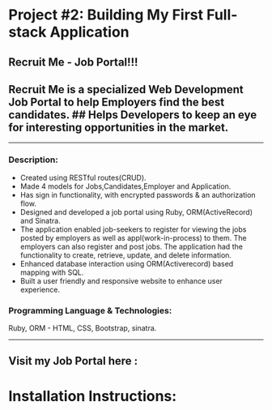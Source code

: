 # Project #2: Building My First Full-stack Application

## Recruit Me - Job Portal!!!

## Recruit Me is a specialized Web Development Job Portal to help Employers find the best candidates. ## Helps Developers to keep an eye for interesting opportunities in the market.

---
### Description:
* Created using RESTful routes(CRUD).
* Made 4 models for Jobs,Candidates,Employer and Application.
* Has sign in functionality, with encrypted passwords & an authorization flow.
* Designed and developed a job portal using Ruby, ORM(ActiveRecord) and Sinatra.
* The application enabled job-seekers to register for viewing the jobs posted by employers as well as appl(work-in-process) to them. The employers can also register and post jobs. The application had the functionality to create, retrieve, update, and delete information. 
* Enhanced database interaction using ORM(Activerecord) based mapping with SQL.
* Built a user friendly and responsive website to enhance user experience.

### Programming Language & Technologies:
Ruby, ORM - HTML, CSS, Bootstrap, sinatra.

---

## Visit my Job Portal here :


# Installation Instructions:
